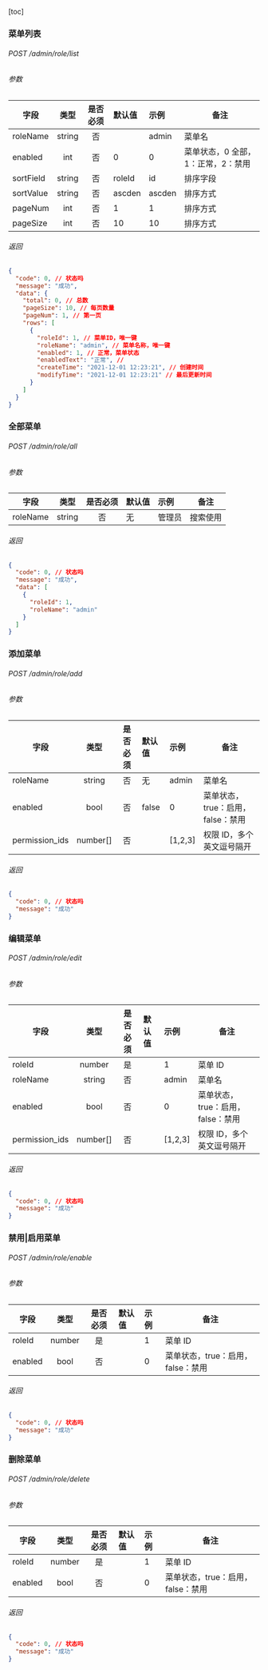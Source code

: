 [toc]

### 菜单列表

###### POST /admin/role/list

###### 参数

| 字段      |  类型  | 是否必须 | 默认值 | 示例   | 备注                               |
| --------- | :----: | :------: | :----- | :----- | ---------------------------------- |
| roleName  | string |    否    |        | admin  | 菜单名                             |
| enabled   |  int   |    否    | 0      | 0      | 菜单状态，0 全部，1：正常，2：禁用 |
| sortField | string |    否    | roleId | id     | 排序字段                           |
| sortValue | string |    否    | ascden | ascden | 排序方式                           |
| pageNum   |  int   |    否    | 1      | 1      | 排序方式                           |
| pageSize  |  int   |    否    | 10     | 10     | 排序方式                           |

###### 返回

```json
{
  "code": 0, // 状态吗
  "message": "成功",
  "data": {
    "total": 0, // 总数
    "pageSize": 10, // 每页数量
    "pageNum": 1, // 第一页
    "rows": [
      {
        "roleId": 1, // 菜单ID，唯一键
        "roleName": "admin", // 菜单名称，唯一键
        "enabled": 1, // 正常，菜单状态
        "enabledText": "正常", //
        "createTime": "2021-12-01 12:23:21", // 创建时间
        "modifyTime": "2021-12-01 12:23:21" // 最后更新时间
      }
    ]
  }
}
```

### 全部菜单

###### POST /admin/role/all

###### 参数

| 字段     |  类型  | 是否必须 | 默认值 | 示例   | 备注     |
| -------- | :----: | :------: | :----- | :----- | -------- |
| roleName | string |    否    | 无     | 管理员 | 搜索使用 |

###### 返回

```json
{
  "code": 0, // 状态吗
  "message": "成功",
  "data": [
    {
      "roleId": 1,
      "roleName": "admin"
    }
  ]
}
```

### 添加菜单

###### POST /admin/role/add

###### 参数

| 字段           |   类型   | 是否必须 | 默认值 | 示例    | 备注                              |
| -------------- | :------: | :------: | :----- | :------ | --------------------------------- |
| roleName       |  string  |    否    | 无     | admin   | 菜单名                            |
| enabled        |   bool   |    否    | false  | 0       | 菜单状态，true：启用，false：禁用 |
| permission_ids | number[] |    否    |        | [1,2,3] | 权限 ID，多个英文逗号隔开         |

###### 返回

```json
{
  "code": 0, // 状态吗
  "message": "成功"
}
```

### 编辑菜单

###### POST /admin/role/edit

###### 参数

| 字段           |   类型   | 是否必须 | 默认值 | 示例    | 备注                              |
| -------------- | :------: | :------: | :----- | :------ | --------------------------------- |
| roleId         |  number  |    是    |        | 1       | 菜单 ID                           |
| roleName       |  string  |    否    |        | admin   | 菜单名                            |
| enabled        |   bool   |    否    |        | 0       | 菜单状态，true：启用，false：禁用 |
| permission_ids | number[] |    否    |        | [1,2,3] | 权限 ID，多个英文逗号隔开         |

###### 返回

```json
{
  "code": 0, // 状态吗
  "message": "成功"
}
```

### 禁用|启用菜单

###### POST /admin/role/enable

###### 参数

| 字段    |  类型  | 是否必须 | 默认值 | 示例 | 备注                              |
| ------- | :----: | :------: | :----- | :--- | --------------------------------- |
| roleId  | number |    是    |        | 1    | 菜单 ID                           |
| enabled |  bool  |    否    |        | 0    | 菜单状态，true：启用，false：禁用 |

###### 返回

```json
{
  "code": 0, // 状态吗
  "message": "成功"
}
```

### 删除菜单

###### POST /admin/role/delete

###### 参数

| 字段    |  类型  | 是否必须 | 默认值 | 示例 | 备注                              |
| ------- | :----: | :------: | :----- | :--- | --------------------------------- |
| roleId  | number |    是    |        | 1    | 菜单 ID                           |
| enabled |  bool  |    否    |        | 0    | 菜单状态，true：启用，false：禁用 |

###### 返回

```json
{
  "code": 0, // 状态吗
  "message": "成功"
}
```
